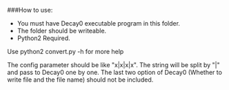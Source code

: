 ###How to use:

* You must have Decay0 executable program in this folder.
* The folder should be writeable.
* Python2 Required.

Use python2 convert.py -h for more help

The config parameter should be like "x|x|x|x". The string will be split by "|" and pass to Decay0 one by one. The last two option of Decay0 (Whether to write file and the file name) should not be included.
